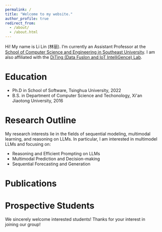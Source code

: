 ```yaml
---
permalink: /
title: "Welcome to my website."
author_profile: true
redirect_from: 
  - /about/
  - /about.html
---
```


Hi! My name is Li Lin (林丽). I’m currently an Assistant Professor at the [School of Computer Science and Engineering in Southeast University](https://cse.seu.edu.cn/). 
I am also affiliated with the [DiTing (Data FusIon and IoT IntelliGence) Lab](http://123.57.255.174:8080/#/home).


Education
======
* Ph.D in School of Software, Tsinghua University, 2022
* B.S. in Department of Computer Science and Techonology, Xi'an Jiaotong University, 2016


Research Outline
======
My research interests lie in the fields of sequential modeling, multimodal learning, and reasoning on LLMs.
In particular, I am interested in multimodel LLMs and focusing on:
* Reasoning and Efficient Prompting on LLMs
* Multimodal Prediction and Decision-making
* Sequential Forecasting and Generation

Publications
======


Prospective Students
======
We sincerely welcome interested students!
Thanks for your interest in joining our group!
